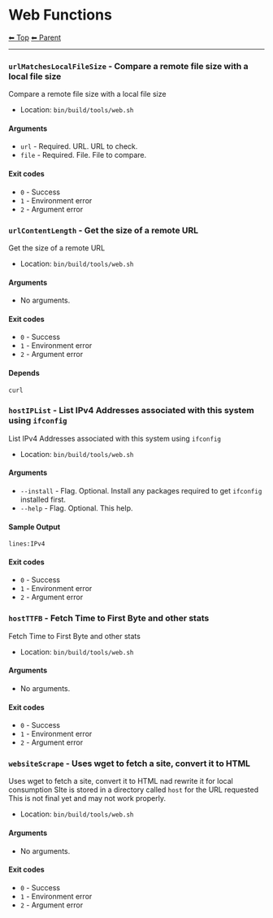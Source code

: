
# Web Functions

<!-- TEMPLATE header 2 -->
[⬅ Top](index.md) [⬅ Parent ](../index.md)
<hr />

### `urlMatchesLocalFileSize` - Compare a remote file size with a local file size

Compare a remote file size with a local file size

- Location: `bin/build/tools/web.sh`

#### Arguments

- `url` - Required. URL. URL to check.
- `file` - Required. File. File to compare.

#### Exit codes

- `0` - Success
- `1` - Environment error
- `2` - Argument error 
### `urlContentLength` - Get the size of a remote URL

Get the size of a remote URL

- Location: `bin/build/tools/web.sh`

#### Arguments

- No arguments.

#### Exit codes

- `0` - Success
- `1` - Environment error
- `2` - Argument error

#### Depends

    curl
     
### `hostIPList` - List IPv4 Addresses associated with this system using `ifconfig`

List IPv4 Addresses associated with this system using `ifconfig`

- Location: `bin/build/tools/web.sh`

#### Arguments

- `--install` - Flag. Optional. Install any packages required to get `ifconfig` installed first.
- `--help` - Flag. Optional. This help.

#### Sample Output

    lines:IPv4
    

#### Exit codes

- `0` - Success
- `1` - Environment error
- `2` - Argument error 
### `hostTTFB` - Fetch Time to First Byte and other stats

Fetch Time to First Byte and other stats

- Location: `bin/build/tools/web.sh`

#### Arguments

- No arguments.

#### Exit codes

- `0` - Success
- `1` - Environment error
- `2` - Argument error
### `websiteScrape` - Uses wget to fetch a site, convert it to HTML

Uses wget to fetch a site, convert it to HTML nad rewrite it for local consumption
SIte is stored in a directory called `host` for the URL requested
This is not final yet and may not work properly.

- Location: `bin/build/tools/web.sh`

#### Arguments

- No arguments.

#### Exit codes

- `0` - Success
- `1` - Environment error
- `2` - Argument error
